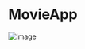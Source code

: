 # MovieApp
![image](https://user-images.githubusercontent.com/107222149/207396551-7a4d0326-14fd-4255-bb6a-99a29cdaef21.png)
